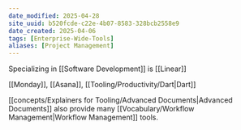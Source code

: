 ```yaml
---
date_modified: 2025-04-28
site_uuid: b520fcde-c22e-4b07-8583-328bcb2558e9
date_created: 2025-04-06
tags: [Enterprise-Wide-Tools]
aliases: [Project Management]
---
```


Specializing in [[Software Development]] is [[Linear]]

[[Monday]], [[Asana]], [[Tooling/Productivity/Dart|Dart]]


[[concepts/Explainers for Tooling/Advanced Documents|Advanced Documents]] also provide many [[Vocabulary/Workflow Management|Workflow Management]] tools.